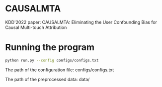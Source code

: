 # CAUSALMTA
KDD'2022 paper: CAUSALMTA: Eliminating the User Confounding Bias for Causal Multi-touch Attribution
# Running the program
```sh
python run.py --config configs/configs.txt
```
The path of the configuration file: configs/configs.txt

The path of the preprocessed data:  data/ 
